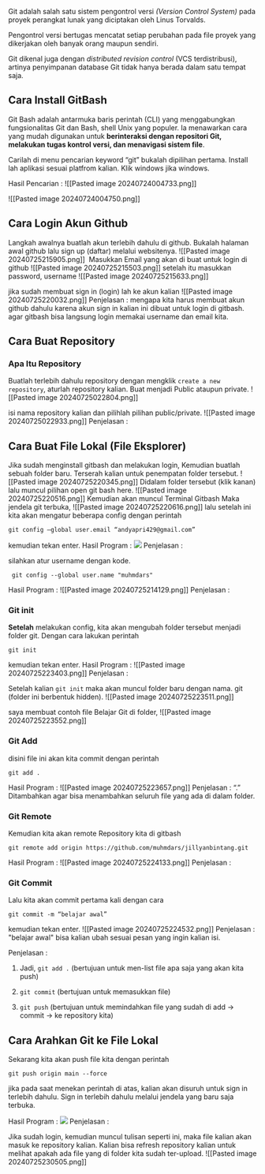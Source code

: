 Git adalah salah satu sistem pengontrol versi _(Version Control System)_ pada proyek perangkat lunak yang diciptakan oleh Linus Torvalds.

Pengontrol versi bertugas mencatat setiap perubahan pada file proyek yang dikerjakan oleh banyak orang maupun sendiri.

Git dikenal juga dengan _distributed revision control_ (VCS terdistribusi), artinya penyimpanan database Git tidak hanya berada dalam satu tempat saja.

## Cara Install GitBash
Git Bash adalah antarmuka baris perintah (CLI) yang menggabungkan fungsionalitas Git dan Bash, shell Unix yang populer. Ia menawarkan cara yang mudah digunakan untuk **berinteraksi dengan repositori Git, melakukan tugas kontrol versi, dan menavigasi sistem file**.

Carilah di menu pencarian keyword “git” bukalah dipilihan pertama. Install lah aplikasi sesuai platfrom kalian. Klik windows jika windows.

Hasil Pencarian :
![[Pasted image 20240724004733.png]]

![[Pasted image 20240724004750.png]]

## Cara Login Akun Github
Langkah awalnya buatlah akun terlebih dahulu di github.
Bukalah halaman awal github lalu sign up (daftar) melalui websitenya.
![[Pasted image 20240725215905.png]] 
Masukkan Email yang akan di buat untuk login di github
![[Pasted image 20240725215503.png]]
setelah itu masukkan password, username
![[Pasted image 20240725215633.png]]

jika sudah membuat sign in (login) lah ke akun kalian
![[Pasted image 20240725220032.png]]
Penjelasan : 
mengapa kita harus membuat akun github dahulu karena akun sign in kalian ini dibuat untuk login di gitbash. agar gitbash bisa langsung login memakai username dan email kita.
## Cara Buat Repository

### Apa Itu Repository


Buatlah terlebih dahulu repository dengan mengklik `create a new repository`, aturlah repository kalian. Buat menjadi Public ataupun private.
![[Pasted image 20240725022804.png]]

isi nama repository kalian dan pilihlah pilihan public/private.
![[Pasted image 20240725022933.png]]
Penjelasan : 

## Cara Buat File Lokal (File Eksplorer)

Jika sudah menginstall gitbash dan melakukan login, Kemudian buatlah sebuah folder baru. Terserah kalian untuk penempatan folder tersebut.
![[Pasted image 20240725220345.png]]
Didalam folder tersebut (klik kanan) lalu muncul pilihan open git bash here.
![[Pasted image 20240725220516.png]]
Kemudian akan muncul Terminal Gitbash
Maka jendela git terbuka,
![[Pasted image 20240725220616.png]]
lalu setelah ini kita akan mengatur beberapa config dengan perintah
```git
git config –global user.email “andyapri429@gmail.com”
```
kemudian tekan enter.
Hasil Program :
![](file:///C:/Users/Huawei/AppData/Local/Temp/msohtmlclip1/01/clip_image004.png)
Penjelasan :


silahkan atur username dengan kode.
```git
 git config --global user.name "muhmdars"
```
Hasil Program :
![[Pasted image 20240725214129.png]]
Penjelasan :


### Git init



**Setelah** melakukan config, kita akan mengubah folder tersebut menjadi folder git. Dengan cara lakukan perintah
```git
git init
```
kemudian tekan enter.
Hasil Program :
![[Pasted image 20240725223403.png]]
Penjelasan :



Setelah kalian `git init` maka akan muncul folder baru dengan nama. git (folder ini berbentuk hidden).
![[Pasted image 20240725223511.png]]

saya membuat contoh file Belajar Git di folder,
![[Pasted image 20240725223552.png]]

### Git Add


disini file ini akan kita commit dengan perintah 
```git
git add .
```
Hasil Program :
![[Pasted image 20240725223657.png]]
Penjelasan : 
“.” Ditambahkan agar bisa menambahkan seluruh file yang ada di dalam folder.

### Git Remote


Kemudian kita akan remote Repository kita di gitbash
```git
git remote add origin https://github.com/muhmdars/jillyanbintang.git
```
Hasil Program :
![[Pasted image 20240725224133.png]]
Penjelasan :



### Git Commit



Lalu kita akan commit pertama kali dengan cara
```git
git commit -m “belajar awal”
```
kemudian tekan enter.
![[Pasted image 20240725224532.png]]
Penjelasan : 
"belajar awal" bisa kalian ubah sesuai pesan yang ingin kalian isi.

Penjelasan :
1. Jadi, `git add .` (bertujuan untuk men-list file apa saja yang akan kita push)

2. `git commit` (bertujuan untuk memasukkan file)

3. `git push` (bertujuan untuk memindahkan file yang sudah di add -> commit -> ke repository kita)

## Cara Arahkan Git ke File Lokal 
Sekarang kita akan push file kita dengan perintah
```git
git push origin main --force 
```
jika pada saat menekan perintah di atas, kalian akan disuruh untuk sign in terlebih dahulu. Sign in terlebih dahulu melalui jendela yang baru saja terbuka.

Hasil Program :
![](file:///C:/Users/Huawei/AppData/Local/Temp/msohtmlclip1/01/clip_image018.png)
Penjelasan :



Jika sudah login, kemudian muncul tulisan seperti ini, maka file kalian akan masuk ke repository kalian. Kalian bisa refresh repository kalian untuk melihat apakah ada file yang di folder kita sudah ter-upload.
![[Pasted image 20240725230505.png]]
